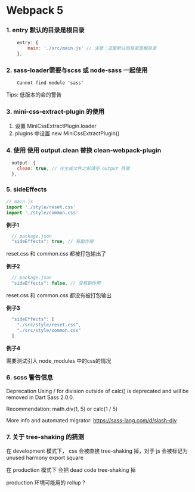 # Webpack 5


### 1. entry 默认的目录是根目录
```js
    entry: {
        main: './src/main.js' // 注意：这里默认的目录是根目录
    },
```


### 2. sass-loader需要与scss 或 node-sass 一起使用

```
    Cannot find module 'sass'
```

Tips: 低版本的会的警告


### 3. mini-css-extract-plugin 的使用

1. 设置 MiniCssExtractPlugin.loader
2. plugins 中设置  new MiniCssExtractPlugin()


### 4. 使用 使用 output.clean 替换 clean-webpack-plugin

```js
  output: {
    clean: true, // 在生成文件之前清空 output 目录
  },
```

### 5. sideEffects

```js
// main.js
import './style/reset.css'
import './style/common.css'
```

**例子1**

```js
  // package.json
  "sideEffects": true, // 有副作用
```
reset.css 和  common.css 都被打包输出了


**例子2**

```js
  // package.json
  "sideEffects": false, // 没有副作用
```
reset.css 和 common.css 都没有被打包输出

**例子3**

```js
  "sideEffects": [
    "./src/style/reset.css",
    "./src/style/common.css"
  ]
```

**例子4**

需要测试引入 node_modules 中的css的情况

### 6. scss 警告信息

Deprecation Using / for division outside of calc() is deprecated and will be removed in Dart Sass 2.0.0.
 
Recommendation: math.div(1, 5) or calc(1 / 5)

More info and automated migrator: https://sass-lang.com/d/slash-div


### 7. 关于 tree-shaking 的猜测

在 development 模式下， css 会被直接 tree-shaking 掉，对于 js 会被标记为 unused harmony export square

在 production 模式下 会把 dead code tree-shaking 掉

production 环境可能用的 rollup ?